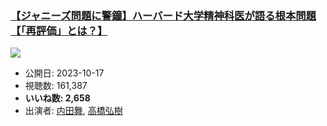 ### [【ジャニーズ問題に警鐘】ハーバード大学精神科医が語る根本問題【「再評価」とは？】](https://www.youtube.com/watch?v=VPwCxb1BmbA)
[![](https://img.youtube.com/vi/VPwCxb1BmbA/sddefault.jpg)](https://www.youtube.com/watch?v=VPwCxb1BmbA)
-   公開日: 2023-10-17
-   視聴数: 161,387
-   **いいね数: 2,658**
-   出演者: [内田舞](/rehacq_fan/people/内田舞 "wikilink"), [高橋弘樹](/rehacq_fan/people/高橋弘樹 "wikilink")

